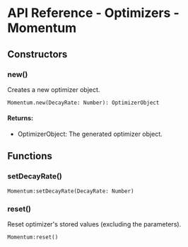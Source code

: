 # API Reference - Optimizers - Momentum

## Constructors

### new()

Creates a new optimizer object.

```
Momentum.new(DecayRate: Number): OptimizerObject
```

#### Returns:

* OptimizerObject: The generated optimizer object.

## Functions

### setDecayRate()

```
Momentum:setDecayRate(DecayRate: Number)
```

### reset()

Reset optimizer's stored values (excluding the parameters).

```
Momentum:reset()
```
